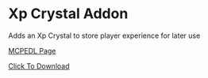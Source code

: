 # Xp Crystal Addon

Adds an Xp Crystal to store player experience for later use

[MCPEDL Page](https://www.mcpedl.com/xpcrystal)

[Click To Download](https://github.com/nlawler1737/mcbe-xpcrystal/releases/latest)